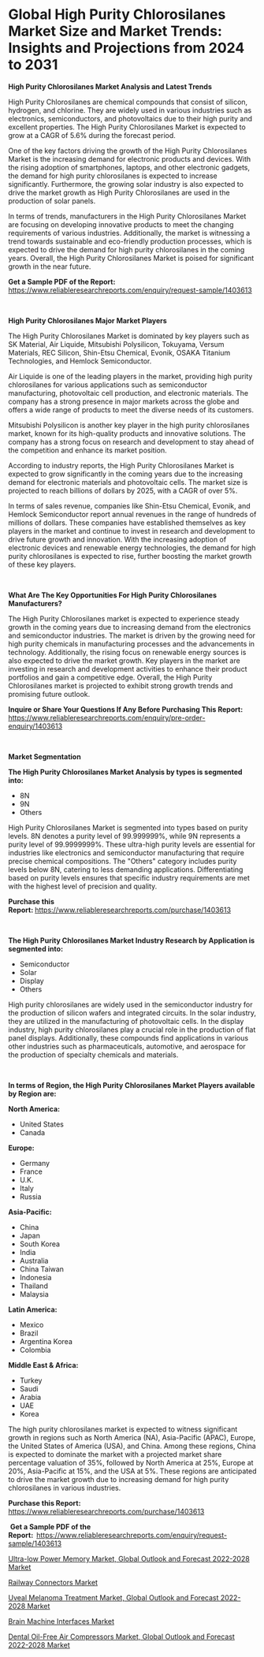 <p><h1>Global High Purity Chlorosilanes Market Size and Market Trends: Insights and Projections from 2024 to 2031</h1></p><p><strong>High Purity Chlorosilanes Market Analysis and Latest Trends</strong></p>
<p><p>High Purity Chlorosilanes are chemical compounds that consist of silicon, hydrogen, and chlorine. They are widely used in various industries such as electronics, semiconductors, and photovoltaics due to their high purity and excellent properties. The High Purity Chlorosilanes Market is expected to grow at a CAGR of 5.6% during the forecast period.</p><p>One of the key factors driving the growth of the High Purity Chlorosilanes Market is the increasing demand for electronic products and devices. With the rising adoption of smartphones, laptops, and other electronic gadgets, the demand for high purity chlorosilanes is expected to increase significantly. Furthermore, the growing solar industry is also expected to drive the market growth as High Purity Chlorosilanes are used in the production of solar panels.</p><p>In terms of trends, manufacturers in the High Purity Chlorosilanes Market are focusing on developing innovative products to meet the changing requirements of various industries. Additionally, the market is witnessing a trend towards sustainable and eco-friendly production processes, which is expected to drive the demand for high purity chlorosilanes in the coming years. Overall, the High Purity Chlorosilanes Market is poised for significant growth in the near future.</p></p>
<p><strong>Get a Sample PDF of the Report:&nbsp;</strong> <a href="https://www.reliableresearchreports.com/enquiry/request-sample/1403613">https://www.reliableresearchreports.com/enquiry/request-sample/1403613</a></p>
<p>&nbsp;</p>
<p><strong>High Purity Chlorosilanes Major Market Players</strong></p>
<p><p>The High Purity Chlorosilanes Market is dominated by key players such as SK Material, Air Liquide, Mitsubishi Polysilicon, Tokuyama, Versum Materials, REC Silicon, Shin-Etsu Chemical, Evonik, OSAKA Titanium Technologies, and Hemlock Semiconductor. </p><p>Air Liquide is one of the leading players in the market, providing high purity chlorosilanes for various applications such as semiconductor manufacturing, photovoltaic cell production, and electronic materials. The company has a strong presence in major markets across the globe and offers a wide range of products to meet the diverse needs of its customers.</p><p>Mitsubishi Polysilicon is another key player in the high purity chlorosilanes market, known for its high-quality products and innovative solutions. The company has a strong focus on research and development to stay ahead of the competition and enhance its market position.</p><p>According to industry reports, the High Purity Chlorosilanes Market is expected to grow significantly in the coming years due to the increasing demand for electronic materials and photovoltaic cells. The market size is projected to reach billions of dollars by 2025, with a CAGR of over 5%.</p><p>In terms of sales revenue, companies like Shin-Etsu Chemical, Evonik, and Hemlock Semiconductor report annual revenues in the range of hundreds of millions of dollars. These companies have established themselves as key players in the market and continue to invest in research and development to drive future growth and innovation. With the increasing adoption of electronic devices and renewable energy technologies, the demand for high purity chlorosilanes is expected to rise, further boosting the market growth of these key players.</p></p>
<p>&nbsp;</p>
<p><strong>What Are The Key Opportunities For High Purity Chlorosilanes Manufacturers?</strong></p>
<p><p>The High Purity Chlorosilanes market is expected to experience steady growth in the coming years due to increasing demand from the electronics and semiconductor industries. The market is driven by the growing need for high purity chemicals in manufacturing processes and the advancements in technology. Additionally, the rising focus on renewable energy sources is also expected to drive the market growth. Key players in the market are investing in research and development activities to enhance their product portfolios and gain a competitive edge. Overall, the High Purity Chlorosilanes market is projected to exhibit strong growth trends and promising future outlook.</p></p>
<p><strong>Inquire or Share Your Questions If Any Before Purchasing This Report:</strong> <a href="https://www.reliableresearchreports.com/enquiry/pre-order-enquiry/1403613">https://www.reliableresearchreports.com/enquiry/pre-order-enquiry/1403613</a></p>
<p>&nbsp;</p>
<p><strong>Market Segmentation</strong></p>
<p><strong>The High Purity Chlorosilanes Market Analysis by types is segmented into:</strong></p>
<p><ul><li>8N</li><li>9N</li><li>Others</li></ul></p>
<p><p>High Purity Chlorosilanes Market is segmented into types based on purity levels. 8N denotes a purity level of 99.999999%, while 9N represents a purity level of 99.9999999%. These ultra-high purity levels are essential for industries like electronics and semiconductor manufacturing that require precise chemical compositions. The "Others" category includes purity levels below 8N, catering to less demanding applications. Differentiating based on purity levels ensures that specific industry requirements are met with the highest level of precision and quality.</p></p>
<p><strong>Purchase this Report:&nbsp;</strong><a href="https://www.reliableresearchreports.com/purchase/1403613">https://www.reliableresearchreports.com/purchase/1403613</a></p>
<p>&nbsp;</p>
<p><strong>The High Purity Chlorosilanes Market Industry Research by Application is segmented into:</strong></p>
<p><ul><li>Semiconductor</li><li>Solar</li><li>Display</li><li>Others</li></ul></p>
<p><p>High purity chlorosilanes are widely used in the semiconductor industry for the production of silicon wafers and integrated circuits. In the solar industry, they are utilized in the manufacturing of photovoltaic cells. In the display industry, high purity chlorosilanes play a crucial role in the production of flat panel displays. Additionally, these compounds find applications in various other industries such as pharmaceuticals, automotive, and aerospace for the production of specialty chemicals and materials.</p></p>
<p>&nbsp;</p>
<p><strong>In terms of Region, the High Purity Chlorosilanes Market Players available by Region are:</strong></p>
<p>
    <p> <strong> North America: </strong>
        <ul>
            <li>United States</li>
            <li>Canada</li>
        </ul>
        </p> 
    <p> <strong> Europe: </strong>
        <ul>
            <li>Germany</li>
            <li>France</li>
            <li>U.K.</li>
            <li>Italy</li>
            <li>Russia</li>
        </ul>
        </p> 
    <p> <strong> Asia-Pacific: </strong>
        <ul>
            <li>China</li>
            <li>Japan</li>
            <li>South Korea</li>
            <li>India</li>
            <li>Australia</li>
            <li>China Taiwan</li>
            <li>Indonesia</li>
            <li>Thailand</li>
            <li>Malaysia</li>
        </ul>
        </p> 
    <p> <strong> Latin America: </strong>
        <ul>
            <li>Mexico</li>
            <li>Brazil</li>
            <li>Argentina Korea</li>
            <li>Colombia</li>
        </ul>
        </p> 
    <p> <strong> Middle East & Africa: </strong>
        <ul>
            <li>Turkey</li>
            <li>Saudi</li>
            <li>Arabia</li>
            <li>UAE</li>
            <li>Korea</li>
        </ul>
    </p>
    </p>
<p><p>The high purity chlorosilanes market is expected to witness significant growth in regions such as North America (NA), Asia-Pacific (APAC), Europe, the United States of America (USA), and China. Among these regions, China is expected to dominate the market with a projected market share percentage valuation of 35%, followed by North America at 25%, Europe at 20%, Asia-Pacific at 15%, and the USA at 5%. These regions are anticipated to drive the market growth due to increasing demand for high purity chlorosilanes in various industries.</p></p>
<p><strong>Purchase this Report: </strong><a href="https://www.reliableresearchreports.com/purchase/1403613">https://www.reliableresearchreports.com/purchase/1403613</a></p>
<p>&nbsp;<strong>Get a Sample PDF of the Report:&nbsp;&nbsp;</strong><a href="https://www.reliableresearchreports.com/enquiry/request-sample/1403613">https://www.reliableresearchreports.com/enquiry/request-sample/1403613</a></p>
<p><strong></strong></p>
<p><p><a href="https://gamy-alyssum-396.notion.site/Decoding-the-Ultra-low-Power-Memory-Market-Global-Outlook-and-Forecast-2022-2028-Market-A-Deep-Div-b25d191e51bd4894a3632f0ad0d0cf5d">Ultra-low Power Memory Market, Global Outlook and Forecast 2022-2028 Market</a></p><p><a href="https://view.publitas.com/reportprime-1/railway-connectors-market-challenges-opportunities-and-growth-drivers-and-major-market-players-forecasted-for-period-from-2024-2031/">Railway Connectors Market</a></p><p><a href="https://noble-drawer-34c.notion.site/Uveal-Melanoma-Treatment-Market-Global-Outlook-and-Forecast-2022-2028-Market-Provides-Detailed-Segm-0ad4c9a33e4e4efda435e4243b673359">Uveal Melanoma Treatment Market, Global Outlook and Forecast 2022-2028 Market</a></p><p><a href="https://view.publitas.com/reportprime-1/brain-machine-interfaces-market-size-and-examines-its-market-scope-with-a-primary-focus-on-growth-opportunities-and-forecasted-trends-spanning-from-2024-to-2031/">Brain Machine Interfaces Market</a></p><p><a href="https://fearless-okapi-6c8.notion.site/Dental-Oil-Free-Air-Compressors-Market-Global-Outlook-and-Forecast-2022-2028-Market-Analysis-and-Ma-c3961ce4432947a292403689e78f3d00">Dental Oil-Free Air Compressors Market, Global Outlook and Forecast 2022-2028 Market</a></p></p>